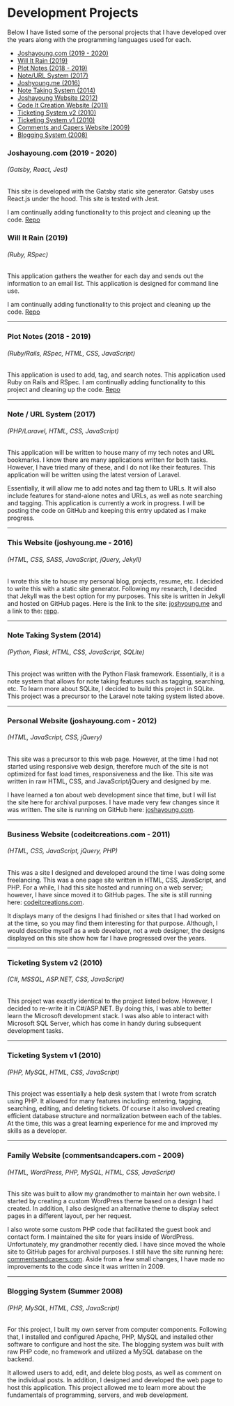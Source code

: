 # Development Projects

Below I have listed some of the personal projects that I have developed over the years along with the programming languages used for each.

- [Joshayoung.com (2019 - 2020)](#joshayoung_website)
- [Will It Rain (2019)](#will_it_rain)
- [Plot Notes (2018 - 2019)](#plot_notes)
- [Note/URL System (2017)](#note_url_system)
- [Joshyoung.me (2016)](#joshyoung)
- [Note Taking System (2014)](#note_system_flask)
- [Joshayoung Website (2012)](#joshayoung)
- [Code It Creation Website (2011)](#codeitcreations)
- [Ticketing System v2 (2010)](#ticketing_system_alt)
- [Ticketing System v1 (2010)](#ticketing_system)
- [Comments and Capers Website (2009)](#commentsandcapers)
- [Blogging System (2008)](#blogging_system)

### <a name='joshayoung_website'></a>Joshayoung.com (2019 - 2020)

###### (Gatsby, React, Jest)

This site is developed with the Gatsby static site generator. Gatsby uses React.js under the hood. This site is tested with Jest.

I am continually adding functionality to this project and cleaning up the code.
[Repo](https://github.com/joshayoung/joshayoung_website)

### <a name='will_it_rain'></a>Will It Rain (2019)

###### (Ruby, RSpec)

This application gathers the weather for each day and sends out the information to an email list. This application is designed for command line use.

I am continually adding functionality to this project and cleaning up the code.
[Repo](https://github.com/joshayoung/will-it-rain-ruby)

---

### <a name='plot_notes'></a>Plot Notes (2018 - 2019)

###### (Ruby/Rails, RSpec, HTML, CSS, JavaScript)

This application is used to add, tag, and search notes. This application used Ruby on Rails and RSpec.
I am continually adding functionality to this project and cleaning up the code.
[Repo](https://github.com/joshayoung/plot-notes)

---

### <a name='note_url_system'></a>Note / URL System (2017)

###### (PHP/Laravel, HTML, CSS, JavaScript)

This application will be written to house many of my tech notes and URL bookmarks. I know there are many applications written for both tasks. However, I have tried many of these, and I do not like their features. This application will be written using the latest version of Laravel.

Essentially, it will allow me to add notes and tag them to URLs. It will also include features for stand-alone notes and URLs, as well as note searching and tagging. This application is currently a work in progress. I will be posting the code on GitHub and keeping this entry updated as I make progress.

---

### <a name='joshyoung'></a>This Website (joshyoung.me - 2016)

###### (HTML, CSS, SASS, JavaScript, jQuery, Jekyll)

I wrote this site to house my personal blog, projects, resume, etc. I decided to write this with a static site generator. Following my research, I decided that Jekyll was the best option for my purposes. This site is written in Jekyll and hosted on GitHub pages. Here is the link to the site: [joshyoung.me](http://www.joshyoung.me) and a link to the: [repo](https://github.com/joshayoung/josh_website'>repo).

---

### <a name='note_system_flask'></a>Note Taking System (2014)

###### (Python, Flask, HTML, CSS, JavaScript, SQLite)

This project was written with the Python Flask framework. Essentially, it is a note system that allows for note taking features such as tagging, searching, etc. To learn more about SQLite, I decided to build this project in SQLite. This project was a precursor to the Laravel note taking system listed above.

---

### <a name='joshayoung'></a>Personal Website (joshayoung.com - 2012)

###### (HTML, JavaScript, CSS, jQuery)

This site was a precursor to this web page. However, at the time I had not started using responsive web design, therefore much of the site is not optimized for fast load times, responsiveness and the like. This site was written in raw HTML, CSS, and JavaScript/jQuery and designed by me.

I have learned a ton about web development since that time, but I will list the site here for archival purposes. I have made very few changes since it was written. The site is running on GitHub here: [joshayoung.com](joshayoung.joshyoung.me).

---

### <a name='codeitcreations'></a>Business Website (codeitcreations.com - 2011)

###### (HTML, CSS, JavaScript, jQuery, PHP)

This was a site I designed and developed around the time I was doing some freelancing. This was a one page site written in HTML, CSS, JavaScript, and PHP. For a while, I had this site hosted and running on a web server; however, I have since moved it to GitHub pages. The site is still running here: [codeitcreations.com](codeitcreations.joshyoung.me'>codeitcreations.com).

It displays many of the designs I had finished or sites that I had worked on at the time, so you may find them interesting for that purpose. Although, I would describe myself as a web developer, not a web designer, the designs displayed on this site show how far I have progressed over the years.

---

### <a name='ticketing_system_alt'></a>Ticketing System v2 (2010)

###### (C#, MSSQL, ASP.NET, CSS, JavaScript)

This project was exactly identical to the project listed below. However, I decided to re-write it in C#/ASP.NET. By doing this, I was able to better learn the Microsoft development stack. I was also able to interact with Microsoft SQL Server, which has come in handy during subsequent development tasks.

---

### <a name='ticketing_system'></a>Ticketing System v1 (2010)

###### (PHP, MySQL, HTML, CSS, JavaScript)

This project was essentially a help desk system that I wrote from scratch using PHP. It allowed for many features including: entering, tagging, searching, editing, and deleting tickets. Of course it also involved creating efficient database structure and normalization between each of the tables. At the time, this was a great learning experience for me and improved my skills as a developer.

---

### <a name='commentsandcapers'></a>Family Website (commentsandcapers.com - 2009)

###### (HTML, WordPress, PHP, MySQL, HTML, CSS, JavaScript)

This site was built to allow my grandmother to maintain her own website. I started by creating a custom WordPress theme based on a design I had created. In addition, I also designed an alternative theme to display select pages in a different layout, per her request.

I also wrote some custom PHP code that facilitated the guest book and contact form. I maintained the site for years inside of WordPress. Unfortunately, my grandmother recently died. I have since moved the whole site to GitHub pages for archival purposes. I still have the site running here: [commentsandcapers.com](http://commentsandcapers.joshyoung.me). Aside from a few small changes, I have made no improvements to the code since it was written in 2009.

---

### <a name='blogging_system'></a>Blogging System (Summer 2008)

###### (PHP, MySQL, HTML, CSS, JavaScript)

For this project, I built my own server from computer components. Following that, I installed and configured Apache, PHP, MySQL and installed other software to configure and host the site. The blogging system was built with raw PHP code, no framework and utilized a MySQL database on the backend.

It allowed users to add, edit, and delete blog posts, as well as comment on the individual posts. In addition, I designed and developed the web page to host this application. This project allowed me to learn more about the fundamentals of programming, servers, and web development.
